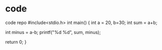# code
code repo
#include<stdio.h>
int main()
{
int a = 20, b=30;
int sum = a+b;

int minus = a-b;
printf("%d %d", sum, minus);



return 0;
}
